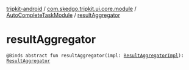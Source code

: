 [tripkit-android](../../index.md) / [com.skedgo.tripkit.ui.core.module](../index.md) / [AutoCompleteTaskModule](index.md) / [resultAggregator](./result-aggregator.md)

# resultAggregator

`@Binds abstract fun resultAggregator(impl: `[`ResultAggregatorImpl`](../../com.skedgo.tripkit.ui.geocoding/-result-aggregator-impl/index.md)`): `[`ResultAggregator`](../../com.skedgo.tripkit.ui.geocoding/-result-aggregator/index.md)